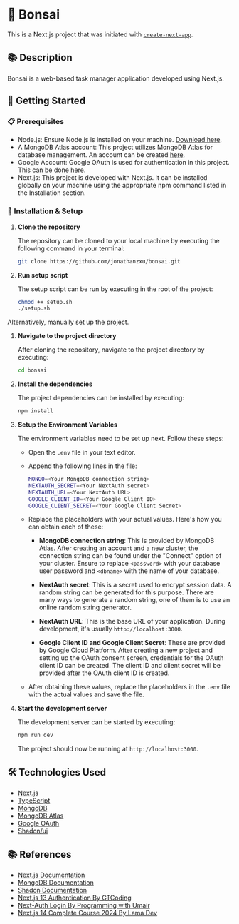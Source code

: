 # 🚀 Bonsai

This is a Next.js project that was initiated with [`create-next-app`](https://github.com/vercel/next.js/tree/canary/packages/create-next-app).

## 📚 Description

Bonsai is a web-based task manager application developed using Next.js.

## 🏁 Getting Started

### 📋 Prerequisites

- Node.js: Ensure Node.js is installed on your machine. [Download here](https://nodejs.org/en/download/).
- A MongoDB Atlas account: This project utilizes MongoDB Atlas for database management. An account can be created [here](https://www.mongodb.com/cloud/atlas/register).
- Google Account: Google OAuth is used for authentication in this project. This can be done [here](https://console.cloud.google.com/).
- Next.js: This project is developed with Next.js. It can be installed globally on your machine using the appropriate npm command listed in the Installation section.

### 🔧 Installation & Setup

1. **Clone the repository**

   The repository can be cloned to your local machine by executing the following command in your terminal:

   ```bash
   git clone https://github.com/jonathanzxu/bonsai.git
   ```

2. **Run setup script**
   
   The setup script can be run by executing in the root of the project:

   ```bash
   chmod +x setup.sh
   ./setup.sh
   ```

Alternatively, manually set up the project.

1. **Navigate to the project directory**

   After cloning the repository, navigate to the project directory by executing:

   ```bash
   cd bonsai
   ```

2. **Install the dependencies**

   The project dependencies can be installed by executing:

   ```bash
   npm install
   ```

3. **Setup the Environment Variables**

   The environment variables need to be set up next. Follow these steps:

    - Open the `.env` file in your text editor.
    - Append the following lines in the file:

      ```bash
      MONGO=<Your MongoDB connection string>
      NEXTAUTH_SECRET=<Your NextAuth secret>
      NEXTAUTH_URL=<Your NextAuth URL>
      GOOGLE_CLIENT_ID=<Your Google Client ID>
      GOOGLE_CLIENT_SECRET=<Your Google Client Secret>
      ```

    - Replace the placeholders with your actual values. Here's how you can obtain each of these:

        - **MongoDB connection string**: This is provided by MongoDB Atlas. After creating an account and a new cluster, the connection string can be found under the "Connect" option of your cluster. Ensure to replace `<password>` with your database user password and `<dbname>` with the name of your database.

        - **NextAuth secret**: This is a secret used to encrypt session data. A random string can be generated for this purpose. There are many ways to generate a random string, one of them is to use an online random string generator.

        - **NextAuth URL**: This is the base URL of your application. During development, it's usually `http://localhost:3000`.

        - **Google Client ID and Google Client Secret**: These are provided by Google Cloud Platform. After creating a new project and setting up the OAuth consent screen, credentials for the OAuth client ID can be created. The client ID and client secret will be provided after the OAuth client ID is created.

    - After obtaining these values, replace the placeholders in the `.env` file with the actual values and save the file.

4. **Start the development server**

   The development server can be started by executing:

   ```bash
   npm run dev
   ```

   The project should now be running at `http://localhost:3000`.


## 🛠 Technologies Used

- [Next.js](https://nextjs.org/)
- [TypeScript](https://www.typescriptlang.org/)
- [MongoDB](https://www.mongodb.com)
- [MongoDB Atlas](https://www.mongodb.com/cloud/atlas)
- [Google OAuth](https://developers.google.com/identity/protocols/oauth2)
- [Shadcn/ui](https://ui.shadcn.com/)


## 📚 References

- [Next.js Documentation](https://nextjs.org/docs)
- [MongoDB Documentation](https://www.mongodb.com/docs/)
- [Shadcn Documentation](https://ui.shadcn.com/docs)
- [Next.js 13 Authentication By GTCoding](https://www.youtube.com/watch?v=PEMfsqZ2-As)
- [Next-Auth Login By Programming with Umair](https://www.youtube.com/watch?v=1SjqRn_Ira4)
- [Next.js 14 Complete Course 2024 By Lama Dev](https://www.youtube.com/watch?v=vCOSTG10Y4o)